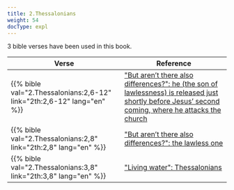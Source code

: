 ```yaml
---
title: 2.Thessalonians
weight: 54
docType: expl
---
```


3 bible verses have been used in this book.

| Verse | Reference |
|-------|-----------|
| {{% bible val="2.Thessalonians:2,6-12" link="2th:2,6-12" lang="en" %}} | ["But aren’t there also differences?": he (the son of lawlessness) is released just shortly before Jesus’ second coming, where he attacks the church](/expl/content/1000y/the-thousand-year-kingdom#e7fd) |
| {{% bible val="2.Thessalonians:2,8" link="2th:2,8" lang="en" %}} | ["But aren’t there also differences?": the lawless one](/expl/content/1000y/the-thousand-year-kingdom#e7fd) |
| {{% bible val="2.Thessalonians:3,8" link="2th:3,8" lang="en" %}} | ["Living water": Thessalonians](/expl/content/paradise/the-new-jerusalem#bac3) |
